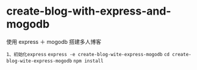 # create-blog-with-express-and-mogodb
使用 express ＋ mogodb 搭建多人博客

`1、初始化express`
`express -e create-blog-wite-express-mogodb`
`cd create-blog-wite-express-mogodb`
`npm install`